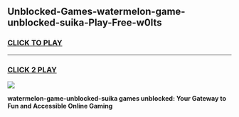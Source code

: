 
## Unblocked-Games-watermelon-game-unblocked-suika-Play-Free-w0lts
<h3>
<a href="https://premium76.site?title=watermelon-game-unblocked-suika&ref=19M">CLICK TO PLAY</a></h3>
<hr>

<h3>
<a href="https://premium76.site?title=watermelon-game-unblocked-suika&ref=19M">CLICK 2 PLAY</a>
  
</h3>

<a href="https://premium76.site?title=watermelon-game-unblocked-suika&ref=19M"><img src="https://clearcache.store/games.png"></a>


**watermelon-game-unblocked-suika games unblocked: Your Gateway to Fun and Accessible Online Gaming**
